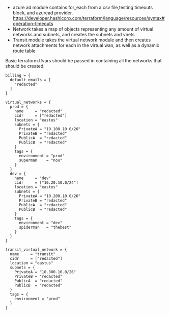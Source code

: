 - azure ad module contains for_each from a csv file,testing timeouts block, and azuread provider.
https://developer.hashicorp.com/terraform/language/resources/syntax#operation-timeouts
- Network takes a map of objects representing any amount of virtual networks and subnets, and creates the subnets and vnets
- Transit module takes the virtual network module and then creates network attachments for each in the virtual wan, as well as a dynamic route table

Basic terraform.tfvars should be passed in containing all the networks that should be created.
```
billing = {
  default_emails = [
    "redacted"
  ]
}

virtual_networks = {
  prod = {
    name     = "redacted"
    cidr     = ["redacted"]
    location = "eastus"
    subnets = {
      PrivateA = "10.100.10.0/26"
      PrivateB = "redacted"
      PublicA  = "redacted"
      PublicB  = "redacted"
    }
    tags = {
      environment = "prod"
      superman    = "nou"
    }
  }
  dev = {
    name     = "dev"
    cidr     = ["10.20.10.0/24"]
    location = "eastus"
    subnets = {
      PrivateA = "10.200.10.0/26"
      PrivateB = "redacted"
      PublicA  = "redacted"
      PublicB  = "redacted"
    }
    tags = {
      environment = "dev"
      spiderman   = "thebest"
    }
  }
}

transit_virtual_network = {
  name     = "transit"
  cidr     = ["redacted"]
  location = "eastus"
  subnets = {
    PrivateA = "10.300.10.0/26"
    PrivateB = "redacted"
    PublicA  = "redacted"
    PublicB  = "redacted"
  }
  tags = {
    environment = "prod"
  }
}
```

